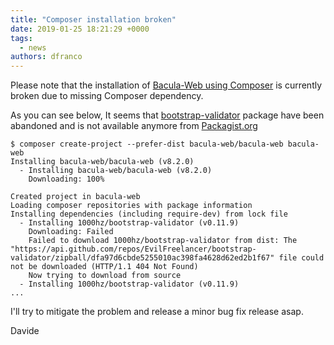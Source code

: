 ```yaml
---
title: "Composer installation broken"
date: 2019-01-25 18:21:29 +0000
tags:
  - news
authors: dfranco
---
```


Please note that the installation of [Bacula-Web using Composer](http://docs.bacula-web.org/en/latest/02_install/installcomposer.html) is currently broken due to missing Composer dependency.

<!-- truncate -->

As you can see below, It seems that [bootstrap-validator](https://github.com/1000hz/bootstrap-validator) package have been abandoned and is not available anymore from [Packagist.org](https://packagist.org/)

```shell
$ composer create-project --prefer-dist bacula-web/bacula-web bacula-web
Installing bacula-web/bacula-web (v8.2.0)
  - Installing bacula-web/bacula-web (v8.2.0)
    Downloading: 100%

Created project in bacula-web
Loading composer repositories with package information
Installing dependencies (including require-dev) from lock file
  - Installing 1000hz/bootstrap-validator (v0.11.9)
    Downloading: Failed
    Failed to download 1000hz/bootstrap-validator from dist: The "https://api.github.com/repos/EvilFreelancer/bootstrap-validator/zipball/dfa97d6cbde5255010ac398fa4628d62ed2b1f67" file could not be downloaded (HTTP/1.1 404 Not Found)
    Now trying to download from source
  - Installing 1000hz/bootstrap-validator (v0.11.9)
...
```

I'll try to mitigate the problem and release a minor bug fix release asap.

Davide
